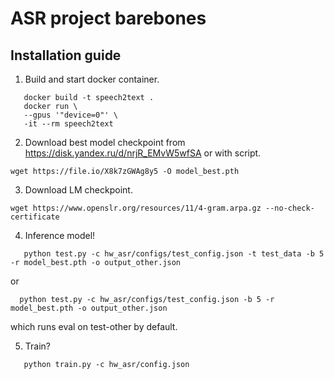 # ASR project barebones

## Installation guide

1. Build and start docker container.
```shell
   docker build -t speech2text .
   docker run \
   --gpus '"device=0"' \
   -it --rm speech2text
```

2. Download best model checkpoint from https://disk.yandex.ru/d/nrjR_EMvW5wfSA or with script.
```shell
wget https://file.io/X8k7zGWAg8y5 -O model_best.pth
```

3. Download LM checkpoint.
```shell
wget https://www.openslr.org/resources/11/4-gram.arpa.gz --no-check-certificate
```

4. Inference model!
```shell
   python test.py -c hw_asr/configs/test_config.json -t test_data -b 5 -r model_best.pth -o output_other.json
```
or 
```shell
  python test.py -c hw_asr/configs/test_config.json -b 5 -r model_best.pth -o output_other.json
```
which runs eval on test-other by default.

5. Train?
```shell
   python train.py -c hw_asr/config.json
```
